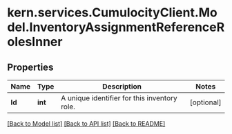 
# kern.services.CumulocityClient.Model.InventoryAssignmentReferenceRolesInner

## Properties

Name | Type | Description | Notes
------------ | ------------- | ------------- | -------------
**Id** | **int** | A unique identifier for this inventory role. | [optional] 

[[Back to Model list]](../README.md#documentation-for-models)
[[Back to API list]](../README.md#documentation-for-api-endpoints)
[[Back to README]](../README.md)

